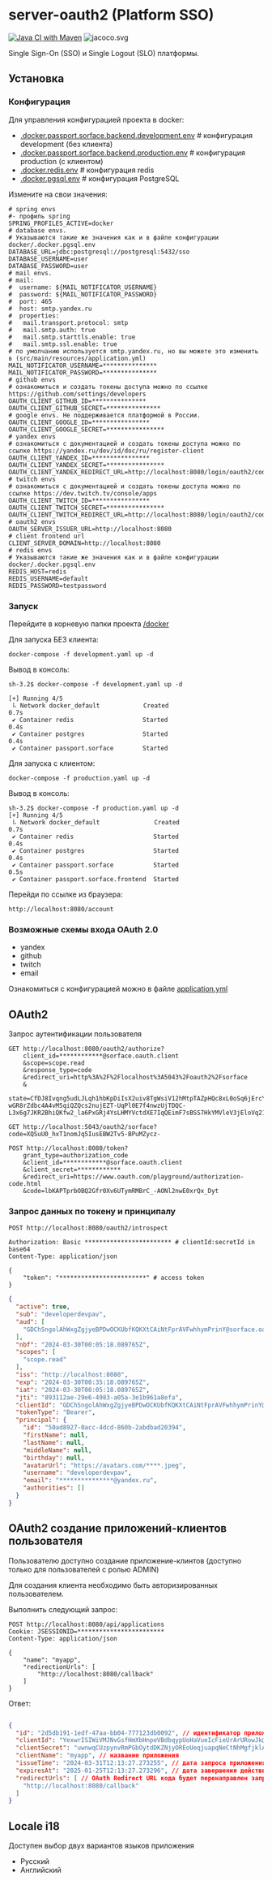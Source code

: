 # server-oauth2 (Platform SSO)

[![Java CI with Maven](https://github.com/sorface/sso-server/actions/workflows/maven.yml/badge.svg)](https://github.com/sorface/sso-server/actions/workflows/maven.yml)
![jacoco.svg](.github/badges/jacoco.svg)

Single Sign-On (SSO) и Single Logout (SLO) платформы.

## Установка

### Конфигурация

Для управления конфигурацией проекта в docker:

- [.docker.passport.sorface.backend.development.env](docker/.docker.passport.sorface.backend.development.env) # конфигурация development (без клиента)
- [.docker.passport.sorface.backend.production.env](docker/.docker.passport.sorface.backend.production.env) # конфигурация production (с клиентом)
- [.docker.redis.env](docker/.docker.redis.env) # конфигурация redis
- [.docker.pgsql.env](docker/.docker.pgsql.env) # конфигурация PostgreSQL

Измените на свои значения:

```properties
# spring envs
#- профиль spring 
SPRING_PROFILES_ACTIVE=docker
# database envs. 
# Указываются такие же значения как и в файле конфигурации docker/.docker.pgsql.env
DATABASE_URL=jdbc:postgresql://postgresql:5432/sso
DATABASE_USERNAME=user
DATABASE_PASSWORD=user
# mail envs.
# mail:
#  username: ${MAIL_NOTIFICATOR_USERNAME}
#  password: ${MAIL_NOTIFICATOR_PASSWORD}
#  port: 465
#  host: smtp.yandex.ru 
#  properties:
#   mail.transport.protocol: smtp
#   mail.smtp.auth: true
#   mail.smtp.starttls.enable: true
#   mail.smtp.ssl.enable: true
# по умолчанию используется smtp.yandex.ru, но вы можете это изменить в (src/main/resources/application.yml)
MAIL_NOTIFICATOR_USERNAME=***************
MAIL_NOTIFICATOR_PASSWORD=***************
# github envs
# ознакомиться и создать токены доступа можно по ссылке https://github.com/settings/developers
OAUTH_CLIENT_GITHUB_ID=***************
OAUTH_CLIENT_GITHUB_SECRET=***************
# google envs. Не поддерживается платформой в России.
OAUTH_CLIENT_GOOGLE_ID=****************
OAUTH_CLIENT_GOOGLE_SECRET=****************
# yandex envs
# ознакомиться с документацией и создать токены доступа можно по ссылке https://yandex.ru/dev/id/doc/ru/register-client
OAUTH_CLIENT_YANDEX_ID=****************
OAUTH_CLIENT_YANDEX_SECRET=****************
OAUTH_CLIENT_YANDEX_REDIRECT_URL=http://localhost:8080/login/oauth2/code/yandex
# twitch envs
# ознакомиться с документацией и создать токены доступа можно по ссылке https://dev.twitch.tv/console/apps
OAUTH_CLIENT_TWITCH_ID=****************
OAUTH_CLIENT_TWITCH_SECRET=****************
OAUTH_CLIENT_TWITCH_REDIRECT_URL=http://localhost:8080/login/oauth2/code/twitch
# oauth2 envs
OAUTH_SERVER_ISSUER_URL=http://localhost:8080
# client frontend url
CLIENT_SERVER_DOMAIN=http://localhost:8080
# redis envs
# Указываются такие же значения как и в файле конфигурации docker/.docker.pgsql.env
REDIS_HOST=redis
REDIS_USERNAME=default
REDIS_PASSWORD=testpassword
```

### Запуск

Перейдите в корневую папки проекта [/docker](docker)

Для запуска БЕЗ клиента:

```shell
docker-compose -f development.yaml up -d
```

Вывод в консоль:

```shell
sh-3.2$ docker-compose -f development.yaml up -d

[+] Running 4/5
 ⠧ Network docker_default            Created                                                                                                                                                                                                                                                              0.7s 
 ✔ Container redis                   Started                                                                                                                                                                                                                                                              0.4s 
 ✔ Container postgres                Started                                                                                                                                                                                                                                                              0.4s 
 ✔ Container passport.sorface        Started 
```

Для запуска с клиентом:

```shell
docker-compose -f production.yaml up -d
```

Вывод в консоль:

```shell
sh-3.2$ docker-compose -f production.yaml up -d
[+] Running 4/5
 ⠧ Network docker_default               Created                                                                                                                                                                                                                                                              0.7s 
 ✔ Container redis                      Started                                                                                                                                                                                                                                                              0.4s 
 ✔ Container postgres                   Started                                                                                                                                                                                                                                                              0.4s 
 ✔ Container passport.sorface           Started                                                                                                                                                                                                                                                              0.5s 
 ✔ Container passport.sorface.frontend  Started   
```

Перейди по ссылке из браузера:

```url
http://localhost:8080/account
```

### Возможные схемы входа OAuth 2.0

- yandex
- github
- twitch
- email

Ознакомиться с конфигурацией можно в файле [application.yml](web%2Fsrc%2Fmain%2Fresources%2Fapplication.yml)

## OAuth2

Запрос аутентификации пользователя

```http request
GET http://localhost:8080/oauth2/authorize?
    client_id=************@sorface.oauth.client
    &scope=scope.read
    &response_type=code
    &redirect_uri=http%3A%2F%2Flocalhost%3A5043%2Foauth2%2Fsorface
    &
    state=CfDJ8Ivqng5udLJLqh1hbKpDiIsX2uiv8TgWsiV12hMtpTAZpHQc8xL0oSq6jErcYOMVQo0-wGR8rZdbc4A4vM5qiQZQcs2nujEZT-UqPl0E7f4nwzUjTDQC-L3x6g7JKR2BhiQKfw2_la6PxGRj4YsLHMYVctdXE7IqQEimF7sBSS7HkYMVleV3jEloVq21Za8IdinwlXii_kQNxcpnglI0wCxgbDxuG7ItIoWtZ0FP2JHe
```

```http request
GET http://localhost:5043/oauth2/sorface?code=XQSuU0_hxT1nomJq5IusEBW2Tv5-BPuMZycz-
```

```http request
POST http://localhost:8080/token?
    grant_type=authorization_code
    &client_id=************@sorface.oauth.client
    &client_secret=************
    &redirect_uri=https://www.oauth.com/playground/authorization-code.html
    &code=lbKAPTprbOBQ2Gfr0Xv6UTymRMBrC_-AONl2nwE0xrQx_Dyt
```

### Запрос данных по токену и принципалу

```http request
POST http://localhost:8080/oauth2/introspect

Authorization: Basic ************************ # clientId:secretId in base64
Content-Type: application/json

{
    "token": "************************" # access token
}
```

```json
{
  "active": true,
  "sub": "developerdevpav",
  "aud": [
    "GDChSngolAhWxgZgjyeBPDwOCKUbfKQKXtCAiNtFprAVFwhhymPrinY@sorface.oauth.client"
  ],
  "nbf": "2024-03-30T00:05:18.089765Z",
  "scopes": [
    "scope.read"
  ],
  "iss": "http://localhost:8080",
  "exp": "2024-03-30T00:35:18.089765Z",
  "iat": "2024-03-30T00:05:18.089765Z",
  "jti": "893112ae-29e6-4983-a05a-3e1b961a8efa",
  "clientId": "GDChSngolAhWxgZgjyeBPDwOCKUbfKQKXtCAiNtFprAVFwhhymPrinY@sorface.oauth.client",
  "tokenType": "Bearer",
  "principal": {
    "id": "50ad8927-0acc-4dcd-860b-2abdbad20394",
    "firstName": null,
    "lastName": null,
    "middleName": null,
    "birthday": null,
    "avatarUrl": "https://avatars.com/****.jpeg",
    "username": "developerdevpav",
    "email": "***************@yandex.ru",
    "authorities": []
  }
}
```

## OAuth2 создание приложений-клиентов пользователя

Пользователю доступно создание приложение-клинтов (доступно только для пользователей с ролью ADMIN)

Для создания клиента необходимо быть авторизированных пользователем.

Выполнить следующий запрос:

```http request
POST http://localhost:8080/api/applications
Cookie: JSESSIONID=************************
Content-Type: application/json

{
	"name": "myapp",
	"redirectionUrls": [
		"http://localhost:8080/callback"
	]
}
```

Ответ:

```json

{
  "id": "2d5db191-1edf-47aa-bb04-777123db0092", // идентификатор приложения
  "clientId": "YexwrISIWiVMJNvGsfHmXbHnpeVBdbqypUoHaVueIcFieUrArURowJk@sorface.oauth.client", // clientId приложения
  "clientSecret": "uwnwqCUzpynvRmPGbOytdDKZNjyOREoUeqjuapqNeCtNhMgfjklArfe", // clientSecret приложения (выдается только на время получения) дальше будет недоступен
  "clientName": "myapp", // название приложения
  "issueTime": "2024-03-31T12:13:27.273255", // дата запроса приложения
  "expiresAt": "2025-01-25T12:13:27.273296", // дата завершения действия clientSecret
  "redirectUrls": [ // OAuth Redirect URL кода будет перенаправлен запрос после аутентификации пользователя
    "http://localhost:8080/callback"
  ]
}
```

## Locale i18

Доступен выбор двух вариантов языков приложения

* Русский
* Английский